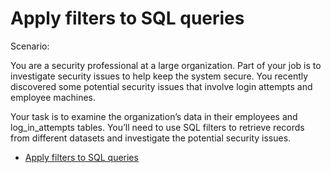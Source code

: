# Apply filters to SQL queries
<p>Scenario:</p>
<p> You are a security professional at a large organization. Part of your job is to investigate security issues to help keep the system secure. You recently discovered some potential security issues that involve login attempts and employee machines.

Your task is to examine the organization’s data in their employees and log_in_attempts tables. You’ll need to use SQL filters to retrieve records from different datasets and investigate the potential security issues.</p>
- [Apply filters to SQL queries ](https://docs.google.com/document/d/1SkAg7K-8YR35Xvmj1NaoVKF1gvn1ldnpt_EerAXt7sE/edit?usp=sharing&resourcekey=0-0pzeSPc28NoqSSOIPuys7A)

  
